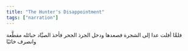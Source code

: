 ```yaml
---
title: "The Hunter's Disappointment"
tags: ["narration"]
---
```


 فلمَّا أفلت عدا إلى الشجرة فصعدها ودخل الجرذ الجحر فأخذ الصيَّاد حبائله مقطَّعة وانصرف خائبًا
